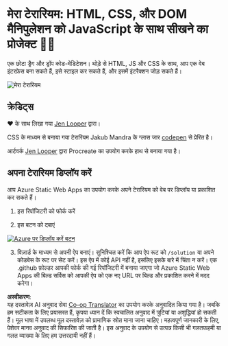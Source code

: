 <!--
CO_OP_TRANSLATOR_METADATA:
{
  "original_hash": "6329fbe8bd936068debd78cca6f09c0a",
  "translation_date": "2025-08-24T12:11:37+00:00",
  "source_file": "3-terrarium/solution/README.md",
  "language_code": "hi"
}
-->
# मेरा टेरारियम: HTML, CSS, और DOM मैनिपुलेशन को JavaScript के साथ सीखने का प्रोजेक्ट 🌵🌱

एक छोटा ड्रैग और ड्रॉप कोड-मेडिटेशन। थोड़े से HTML, JS और CSS के साथ, आप एक वेब इंटरफ़ेस बना सकते हैं, इसे स्टाइल कर सकते हैं, और इसमें इंटरैक्शन जोड़ सकते हैं।

![मेरा टेरारियम](../../../../3-terrarium/images/screenshot_gray.png)

## क्रेडिट्स

♥️ के साथ लिखा गया [Jen Looper](https://www.twitter.com/jenlooper) द्वारा।

CSS के माध्यम से बनाया गया टेरारियम Jakub Mandra के ग्लास जार [codepen](https://codepen.io/Rotarepmi/pen/rjpNZY) से प्रेरित है।

आर्टवर्क [Jen Looper](http://jenlooper.com) द्वारा Procreate का उपयोग करके हाथ से बनाया गया है।

## अपना टेरारियम डिप्लॉय करें

आप Azure Static Web Apps का उपयोग करके अपने टेरारियम को वेब पर डिप्लॉय या प्रकाशित कर सकते हैं। 

1. इस रिपॉजिटरी को फोर्क करें

2. इस बटन को दबाएं

[![Azure पर डिप्लॉय करें बटन](https://aka.ms/deploytoazurebutton)](https://portal.azure.com/?feature.customportal=false&WT.mc_id=academic-77807-sagibbon#create/Microsoft.StaticApp)

3. विज़ार्ड के माध्यम से अपनी ऐप बनाएं। सुनिश्चित करें कि आप ऐप रूट को `/solution` या अपने कोडबेस के रूट पर सेट करें। इस ऐप में कोई API नहीं है, इसलिए इसके बारे में चिंता न करें। एक .github फ़ोल्डर आपकी फोर्क की गई रिपॉजिटरी में बनाया जाएगा जो Azure Static Web Apps की बिल्ड सर्विस को आपकी ऐप को एक नए URL पर बिल्ड और प्रकाशित करने में मदद करेगा।

**अस्वीकरण**:  
यह दस्तावेज़ AI अनुवाद सेवा [Co-op Translator](https://github.com/Azure/co-op-translator) का उपयोग करके अनुवादित किया गया है। जबकि हम सटीकता के लिए प्रयासरत हैं, कृपया ध्यान दें कि स्वचालित अनुवाद में त्रुटियां या अशुद्धियां हो सकती हैं। मूल भाषा में उपलब्ध मूल दस्तावेज़ को प्रामाणिक स्रोत माना जाना चाहिए। महत्वपूर्ण जानकारी के लिए, पेशेवर मानव अनुवाद की सिफारिश की जाती है। इस अनुवाद के उपयोग से उत्पन्न किसी भी गलतफहमी या गलत व्याख्या के लिए हम उत्तरदायी नहीं हैं।